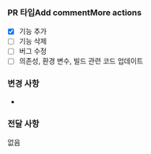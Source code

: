 ### PR 타입Add commentMore actions

* [x] 기능 추가
* [ ] 기능 삭제
* [ ] 버그 수정
* [ ] 의존성, 환경 변수, 빌드 관련 코드 업데이트

### 변경 사항

* 

### 전달 사항

없음
